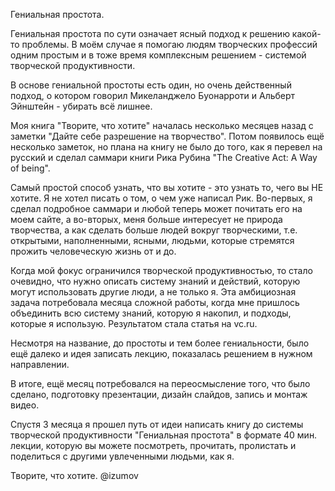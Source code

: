
Гениальная простота.

Гениальная простота по сути означает ясный подход к решению какой-то проблемы. В моём случае я помогаю людям творческих профессий одним простым и в тоже время комплексным решением - системой творческой продуктивности.

В основе гениальной простоты есть один, но очень действенный подход, о котором говорил Микеланджело Буонарроти и Альберт Эйнштейн - убирать всё лишнее.  

Моя книга "Творите, что хотите" началась несколько месяцев назад с заметки "Дайте себе разрешение на творчество". Потом появилось ещё несколько заметок, но плана на книгу не было до того, как я перевел на русский и сделал саммари книги Рика Рубина "The Creative Act: A Way of being". 

Самый простой способ узнать, что вы хотите - это узнать то, чего вы НЕ хотите. Я не хотел писать о том, о чем уже написал Рик. Во-первых, я сделал подробное саммари и любой теперь может почитать его на моем сайте, а во-вторых, меня больше интересует не природа творчества, а как сделать больше людей вокруг творческими, т.е. открытыми, наполненными, ясными, людьми, которые стремятся прожить человеческую жизнь от и до.

Когда мой фокус ограничился творческой продуктивностью, то стало очевидно, что нужно описать систему знаний и действий, которую могут использовать другие люди, а не только я. Эта амбициозная задача потребовала месяца сложной работы, когда мне пришлось объединить всю систему знаний, которую я накопил, и подходы, которые я использую. Результатом стала статья на vc.ru.

Несмотря на название, до простоты и тем более гениальности, было ещё далеко и идея записать лекцию, показалась решением в нужном направлении.

В итоге, ещё месяц потребовался на переосмысление того, что было сделано, подготовку презентации, дизайн слайдов, запись и монтаж видео. 

Спустя 3 месяца я прошел путь от идеи написать книгу до системы творческой продуктивности "Гениальная простота" в формате 40 мин. лекции, которую вы можете посмотреть, прочитать, пролистать и поделиться с другими увлеченными людьми, как я.

Творите, что хотите.
@izumov
